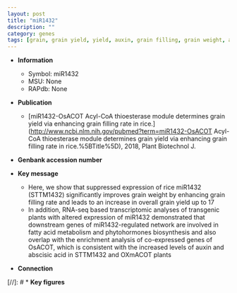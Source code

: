 ```yaml
---
layout: post
title: "miR1432"
description: ""
category: genes
tags: [grain, grain yield, yield, auxin, grain filling, grain weight, abscisic acid]
---
```


* **Information**  
    + Symbol: miR1432  
    + MSU: None  
    + RAPdb: None  

* **Publication**  
    + [miR1432-OsACOT Acyl-CoA thioesterase module determines grain yield via enhancing grain filling rate in rice.](http://www.ncbi.nlm.nih.gov/pubmed?term=miR1432-OsACOT Acyl-CoA thioesterase module determines grain yield via enhancing grain filling rate in rice.%5BTitle%5D), 2018, Plant Biotechnol J.

* **Genbank accession number**  

* **Key message**  
    + Here, we show that suppressed expression of rice miR1432 (STTM1432) significantly improves grain weight by enhancing grain filling rate and leads to an increase in overall grain yield up to 17
    + In addition, RNA-seq based transcriptomic analyses of transgenic plants with altered expression of miR1432 demonstrated that downstream genes of miR1432-regulated network are involved in fatty acid metabolism and phytohormones biosynthesis and also overlap with the enrichment analysis of co-expressed genes of OsACOT, which is consistent with the increased levels of auxin and abscisic acid in STTM1432 and OXmACOT plants

* **Connection**  

[//]: # * **Key figures**  


